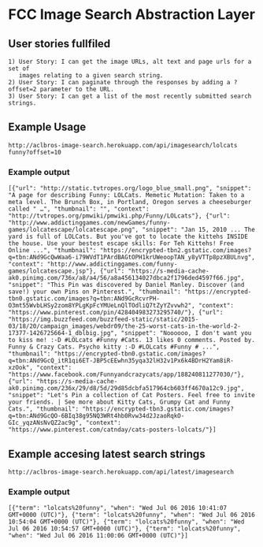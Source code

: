 # FCC Image Search Abstraction Layer


## User stories fullfiled

    1) User Story: I can get the image URLs, alt text and page urls for a set of
       images relating to a given search string.
    2) User Story: I can paginate through the responses by adding a ?offset=2 parameter to the URL.
    3) User Story: I can get a list of the most recently submitted search strings.


## Example Usage
`http://aclbros-image-search.herokuapp.com/api/imagesearch/lolcats funny?offset=10`

### Example output
`[{"url": "http://static.tvtropes.org/logo_blue_small.png", "snippet": "A page for describing Funny: LOLCats. Memetic Mutation: Taken to a meta level. The Brunch Box, in Portland, Oregon serves a cheeseburger called " …", "thumbnail": "", "context": "http://tvtropes.org/pmwiki/pmwiki.php/Funny/LOLcats"}, {"url": "http://www.addictinggames.com/newGames/funny-games/lolcatescape/lolcatescape.png", "snippet": "Jan 15, 2010 ... The yard is full of LOLCats. But you've got to locate the kittehs INSIDE the house. Use your bestest escape skills: For Teh Kittehs! Free Online ...", "thumbnail": "https://encrypted-tbn2.gstatic.com/images?q=tbn:ANd9GcQwWaa6-i79WVdT1PArdBAGtOPH1krUWeoopTAN_y8yVTTp8pzXBULnvg", "context": "http://www.addictinggames.com/funny-games/lolcatescape.jsp"}, {"url": "https://s-media-cache-ak0.pinimg.com/736x/a8/a4/56/a8a456134027dbca2f1796ded4597f66.jpg", "snippet": "This Pin was discovered by Daniel Manley. Discover (and save!) your own Pins on Pinterest.", "thumbnail": "https://encrypted-tbn0.gstatic.com/images?q=tbn:ANd9GcRcvrPH-O3mt55WvbLHSy2zom8YPLgKpFcYMUeLnQlTOdliQ7tZyYZvvwh2", "context": "https://www.pinterest.com/pin/428404983273295740/"}, {"url": "https://img.buzzfeed.com/buzzfeed-static/static/2015-03/18/20/campaign_images/webdr09/the-25-worst-cats-in-the-world-2-17377-1426725664-1_dblbig.jpg", "snippet": "Noooooo, I don't want you to kiss me! :-D #LOLcats #Funny #Cats. 13 likes 0 comments. Posted by. Funny & Crazy Cats. Psycho kitty :-D #LOLcats #Funny # ...", "thumbnail": "https://encrypted-tbn0.gstatic.com/images?q=tbn:ANd9GcQ_itR1qi6ET-JBP5cEEwhn35yqa32lH32v1Px6k4BDrH2Yam8iR-xzOok", "context": "https://www.facebook.com/Funnyandcrazycats/app/188240811277030/"}, {"url": "https://s-media-cache-ak0.pinimg.com/236x/29/d8/5d/29d85dcbfa517964cb603ff4670a12c9.jpg", "snippet": "Let's Pin a collection of Cat Posters. Feel free to invite your friends. | See more about Kitty Cats, Grumpy Cat and Funny Cats.", "thumbnail": "https://encrypted-tbn3.gstatic.com/images?q=tbn:ANd9GcQO-6BIq38g95NQ3WRt4hb0Rvw34d2JzaoRqkO-GIc_yqzANsNvQZ2ac9g", "context": "https://www.pinterest.com/catnday/cats-posters-lolcats/"}]`

## Example accesing latest search strings
`http://aclbros-image-search.herokuapp.com/api/latest/imagesearch`

### Example output
`[{"term": "lolcats%20funny", "when": "Wed Jul 06 2016 10:41:07 GMT+0000 (UTC)"}, {"term": "lolcats%20funny", "when": "Wed Jul 06 2016 10:54:04 GMT+0000 (UTC)"}, {"term": "lolcats%20funny", "when": "Wed Jul 06 2016 10:54:57 GMT+0000 (UTC)"}, {"term": "lolcats%20funny", "when": "Wed Jul 06 2016 11:00:06 GMT+0000 (UTC)"}]`
